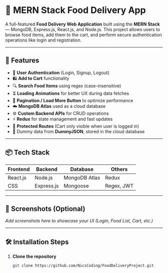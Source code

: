# 🍔 MERN Stack Food Delivery App

A full-featured **Food Delivery Web Application** built using the **MERN Stack** — MongoDB, Express.js, React.js, and Node.js. This project allows users to browse food items, add them to the cart, and perform secure authentication operations like login and registration.

---

## 🚀 Features

- 🔐 **User Authentication** (Login, Signup, Logout)
- 🛍️ **Add to Cart** functionality
- 🔍 **Search Food Items** using regex (case-insensitive)
- ⏳ **Loading Animations** for better UX during data fetches
- 🧭 **Pagination / Load More Button** to optimize performance
- ☁️ **MongoDB Atlas** used as a cloud database
- ⚙️ **Custom Backend APIs** for CRUD operations
- ⚡ **Redux** for state management and fast updates
- 🚫 **Protected Routes** (Cart only visible when user is logged in)
- 🧪 Dummy data from **DummyJSON**, stored in the cloud database

---

## 📦 Tech Stack

| Frontend | Backend | Database | Others |
|----------|---------|----------|--------|
| React.js | Node.js | MongoDB Atlas | Redux |
| CSS      | Express.js | Mongoose | Regex, JWT |

---

## 📸 Screenshots (Optional)
_Add screenshots here to showcase your UI (Login, Food List, Cart, etc.)_

---

## 🛠️ Installation Steps

1. **Clone the repository**
   ```bash
   git clone https://github.com/NicsCoding/FoodDeliveryProject.git
